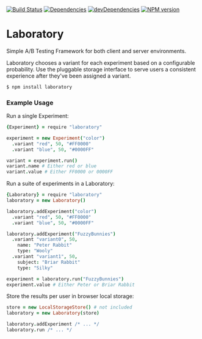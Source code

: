 [![Build Status](https://travis-ci.org/duereg/laboratory.svg)](https://travis-ci.org/duereg/laboratory)
[![Dependencies](https://david-dm.org/duereg/laboratory.svg)](https://david-dm.org/duereg/laboratory)
[![devDependencies](https://david-dm.org/duereg/laboratory/dev-status.svg)](https://david-dm.org/duereg/laboratory#info=devDependencies&view=table)
[![NPM version](https://badge.fury.io/js/laboratory.svg)](http://badge.fury.io/js/laboratory)

Laboratory
==========

Simple A/B Testing Framework for both client and server environments.

Laboratory chooses a variant for each experiment based on a configurable probability.  Use the pluggable storage interface to serve users a consistent experience after they've been assigned a variant.

```sh
$ npm install laboratory
```

### Example Usage ###

Run a single Experiment:

``` coffeescript
{Experiment} = require "laboratory"

experiment = new Experiment("color")
  .variant "red", 50, "#FF0000"
  .variant "blue", 50, "#0000FF"

variant = experiment.run()
variant.name # Either red or blue
variant.value # Either FF0000 or 0000FF
```

Run a suite of experiments in a Laboratory:

```coffeescript
{Laboratory} = require "laboratory"
laboratory = new Laboratory()

laboratory.addExperiment("color")
  .variant "red", 50, "#FF0000"
  .variant "blue", 50, "#0000FF"

laboratory.addExperiment("FuzzyBunnies")
  .variant "variant0", 50,
    name: "Peter Rabbit"
    type: "Wooly"
  .variant "variant1", 50,
    subject: "Briar Rabbit"
    type: "Silky"

experiment = laboratory.run("FuzzyBunnies")
experiment.value # Either Peter or Briar Rabbit
```

Store the results per user in browser local storage:

``` coffeescript
store = new LocalStorageStore() # not included
laboratory = new Laboratory(store)

laboratory.addExperiment /* ... */
laboratory.run /* ... */
```
